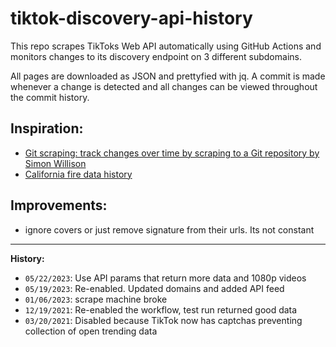 # tiktok-discovery-api-history
This repo scrapes TikToks Web API automatically using GitHub Actions and monitors changes to its discovery endpoint on 3 different subdomains.

All pages are downloaded as JSON and prettyfied with jq. A commit is made whenever a change is detected and all changes can be viewed throughout the commit history.


## Inspiration: 
 - [Git scraping: track changes over time by scraping to a Git repository by Simon Willison](https://simonwillison.net/2020/Oct/9/git-scraping/)
 - [California fire data history](https://github.com/simonw/ca-fires-history)

## Improvements: 
 - ignore covers or just remove signature from their urls. Its not constant

---
**History:**
- `05/22/2023`: Use API params that return more data and 1080p videos
- `05/19/2023`: Re-enabled. Updated domains and added API feed
- `01/06/2023`: scrape machine broke
- `12/19/2021`: Re-enabled the workflow, test run returned good data
- `03/20/2021`: Disabled because TikTok now has captchas preventing collection of open trending data
